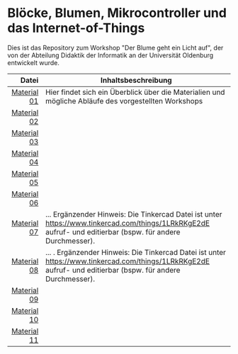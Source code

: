 # Blöcke, Blumen, Mikrocontroller und das Internet-of-Things

Dies ist das Repository zum Workshop "Der Blume geht ein Licht auf", der von der Abteilung Didaktik der Informatik an der Universität Oldenburg entwickelt wurde.

| Datei | Inhaltsbeschreibung |
| ------------: |---------------|
| [Material 01](/Material_01_Framework.pdf) | Hier findet sich ein Überblick über die Materialien und mögliche Abläufe des vorgestellten Workshops |
| [Material 02](/Material_02_Handreichung_BlumeErstellen.pdf) |   |
| [Material 03](/Material_03_Handreichung_Mikrocontroller.pdf) |   |
| [Material 04](/Material_04_Arbeitsblatt1.pdf) |   |
| [Material 05](/Material_05_Arbeitsblatt2.pdf) |   |
| [Material 06](/Material_06_Beispielblume.stl) |   |
| [Material 07](/Material_07_Beispielblume_BlocksCAD_Code.xml) | ... Ergänzender Hinweis: Die Tinkercad Datei ist unter https://www.tinkercad.com/things/1LRkRKgE2dE aufruf- und editierbar (bspw. für andere Durchmesser). |
| [Material 08](Material_08_Box.stl) | ... . Ergänzender Hinweis: Die Tinkercad Datei ist unter https://www.tinkercad.com/things/1LRkRKgE2dE aufruf- und editierbar (bspw. für andere Durchmesser). |
| [Material 09](/Material_09_Box_Bodenplatte.stl) |   |
| [Material 10](/Material_10_ArduinoSketch.ino) |   |
| [Material 11](/Material_11_mBlock_extensions.zip) |   |